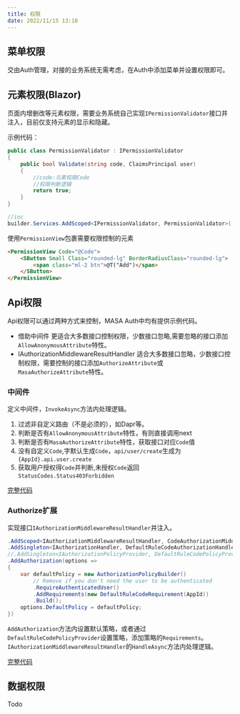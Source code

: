 ```yaml
---
title: 权限
date: 2022/11/15 13:10
---
```


## 菜单权限

交由Auth管理，对接的业务系统无需考虑，在Auth中添加菜单并设置权限即可。

## 元素权限(Blazor)

页面内增删改等元素权限，需要业务系统自己实现`IPermissionValidator`接口并注入，目前仅支持元素的显示和隐藏。

示例代码：

``` C#
public class PermissionValidator : IPermissionValidator
{
    public bool Validate(string code, ClaimsPrincipal user)
    {
        //code:元素权限Code
        //权限判断逻辑
        return true;
    }
}

//ioc
builder.Services.AddScoped<IPermissionValidator, PermissionValidator>();
```

使用`PermissionView`包裹需要权限控制的元素

```html
<PermissionView Code="@Code">
    <SButton Small Class="rounded-lg" BorderRadiusClass="rounded-lg">
        <span class="ml-2 btn">@T("Add")</span>
    </SButton>
</PermissionView>
```

## Api权限

Api权限可以通过两种方式来控制，MASA Auth中均有提供示例代码。

* 借助中间件 更适合大多数接口控制权限，少数接口忽略,需要忽略的接口添加`AllowAnonymousAttribute`特性。
* IAuthorizationMiddlewareResultHandler 适合大多数接口忽略，少数接口控制权限，需要控制的接口添加`AuthorizeAttribute`或`MasaAuthorizeAttribute`特性。

### 中间件

定义中间件，`InvokeAsync`方法内处理逻辑。

1. 过滤非自定义路由（不是必须的），如Dapr等。
2. 判断是否有`AllowAnonymousAttribute`特性，有则直接调用next
3. 判断是否有`MasaAuthorizeAttribute`特性，获取接口对应`Code`值
4. 没有自定义`Code`,字默认生成`Code`，`api/user/create`生成为`{AppId}.api.user.create`
5. 获取用户授权得`Code`并判断,未授权`Code`返回`StatusCodes.Status403Forbidden`

[完整代码](https://github.com/masastack/MASA.Auth/blob/main/src/Services/Masa.Auth.Service.Admin/Infrastructure/Authorization/MasaAuthorizeMiddleware.cs)

### Authorize扩展

实现接口`IAuthorizationMiddlewareResultHandler`并注入。

```C#
.AddScoped<IAuthorizationMiddlewareResultHandler, CodeAuthorizationMiddlewareResultHandler>()
.AddSingleton<IAuthorizationHandler, DefaultRuleCodeAuthorizationHandler>()
//.AddSingleton<IAuthorizationPolicyProvider, DefaultRuleCodePolicyProvider>()
.AddAuthorization(options =>
{
    var defaultPolicy = new AuthorizationPolicyBuilder()
        // Remove if you don't need the user to be authenticated
        .RequireAuthenticatedUser()
        .AddRequirements(new DefaultRuleCodeRequirement(AppId))
        .Build();
    options.DefaultPolicy = defaultPolicy;
})
```

`AddAuthorization`方法内设置默认策略，或者通过`DefaultRuleCodePolicyProvider`设置策略，添加策略的`Requirements`。
`IAuthorizationMiddlewareResultHandler`的`HandleAsync`方法内处理逻辑。

[完整代码](https://github.com/masastack/MASA.Auth/blob/main/src/Services/Masa.Auth.Service.Admin/Infrastructure/Authorization/CodeAuthorizationMiddlewareResultHandler.cs)

## 数据权限

Todo
